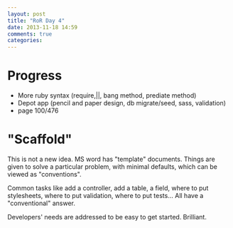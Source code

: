 ```yaml
---
layout: post
title: "RoR Day 4"
date: 2013-11-18 14:59
comments: true
categories: 
---
```


Progress
=
- More ruby syntax (require,||, bang method, prediate method)
- Depot app (pencil and paper design, db migrate/seed, sass, validation)
- page 100/476

"Scaffold"
=
This is not a new idea. MS word has "template" documents.
Things are given to solve a particular problem, with minimal defaults, which
can be viewed as "conventions".

Common tasks like add a controller, add a table, a field, where to put stylesheets,
where to put validation, where to put tests... All have a "conventional" answer.

Developers' needs are addressed to be easy to get started. Brilliant.


